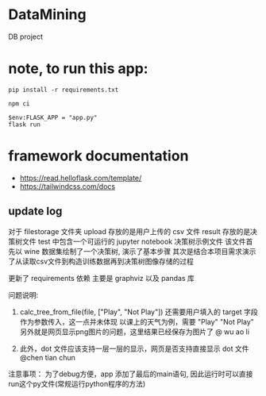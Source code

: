 # DataMining
DB project
# note, to run this app:
```
pip install -r requirements.txt

npm ci

$env:FLASK_APP = "app.py"
flask run
```

# framework documentation
* https://read.helloflask.com/template/
* https://tailwindcss.com/docs

## update log
对于 filestorage 文件夹
upload 存放的是用户上传的 csv 文件
result 存放的是决策树文件
test 中包含一个可运行的 jupyter notebook 决策树示例文件
    该文件首先以 wine 数据集绘制了一个决策树, 演示了基本步骤
    其次是结合本项目需求演示了从读取csv文件到构造训练数据再到决策树图像存储的过程

更新了 requirements 依赖
主要是 graphviz 以及 pandas 库

问题说明:

1. calc_tree_from_file(file, ["Play", "Not Play"])
还需要用户填入的 target 字段作为参数传入，这一点并未体现
以课上的天气为例，需要 "Play" "Not Play"
另外就是网页显示png图片的问题，这里结果已经保存为图片了 @ wu ao li

2. 此外，dot 文件应该支持一层一层的显示，网页是否支持直接显示 dot 文件 @chen tian chun

注意事项：
为了debug方便，app 添加了最后的main语句, 因此运行时可以直接run这个py文件(常规运行python程序的方法)
